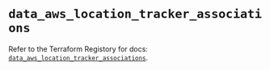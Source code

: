 # `data_aws_location_tracker_associations`

Refer to the Terraform Registory for docs: [`data_aws_location_tracker_associations`](https://registry.terraform.io/providers/hashicorp/aws/4.64.0/docs/data-sources/location_tracker_associations).
